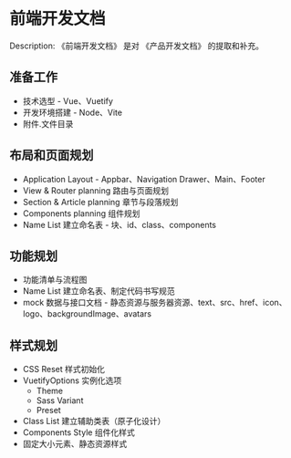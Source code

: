 # 前端开发文档

Description: 《前端开发文档》 是对 《产品开发文档》 的提取和补充。

## 准备工作

- 技术选型 - Vue、Vuetify
- 开发环境搭建 - Node、Vite
- 附件.文件目录

## 布局和页面规划

- Application Layout - Appbar、Navigation Drawer、Main、Footer
- View & Router planning 路由与页面规划
- Section & Article planning 章节与段落规划
- Components planning 组件规划
- Name List 建立命名表 - 块、id、class、components

## 功能规划

- 功能清单与流程图
- Name List 建立命名表、制定代码书写规范
- mock 数据与接口文档 - 静态资源与服务器资源、text、src、href、icon、logo、backgroundImage、avatars  

## 样式规划

- CSS Reset 样式初始化
- VuetifyOptions 实例化选项 
  + Theme
  + Sass Variant 
  + Preset
- Class List 建立辅助类表（原子化设计）
- Components Style 组件化样式
- 固定大小元素、静态资源样式
